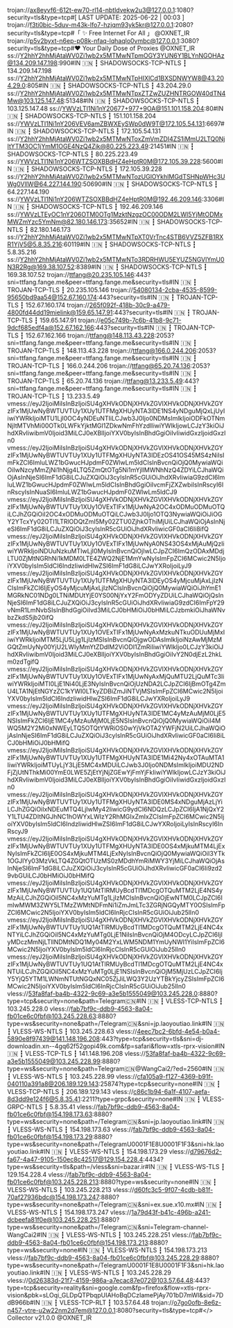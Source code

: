 trojan://ax8eyvf6-612t-ew70-rl14-nbtldvekw2u3@127.0.0.1:1080?security=tls&type=tcp#[ LAST UPDATE: 2025-06-22 | 00:03 ]
trojan://f3ti0bic-5duv-m43k-lfo7-hzjqm93yk5kr@127.0.0.1:2080?security=tls&type=tcp#「 ✨ Free Internet For All 」 @OXNET_IR
trojan://p5v2byxt-n6ep-p08k-nfaq-lqhaqlo0vmbc@127.0.0.1:3080?security=tls&type=tcp#❤️ Your Daily Dose of Proxies @OXNET_IR
ss://Y2hhY2hhMjAtaWV0Zi1wb2x5MTMwNTpmOGY3YUN6Y1BLYnNGOHAz@134.209.147.198:990#IN 🇮🇳 ┇ SHADOWSOCKS-TCP-NTLS ┇ 134.209.147.198
ss://Y2hhY2hhMjAtaWV0Zi1wb2x5MTMwNTpHIXlCd1BXSDNWYW8@43.204.29.0:805#IN 🇮🇳 ┇ SHADOWSOCKS-TCP-NTLS ┇ 43.204.29.0
ss://Y2hhY2hhMjAtaWV0Zi1wb2x5MTMwNTpxZTZwZUZHNTRGOW40dTN4Mw@103.125.147.48:51348#IN 🇮🇳 ┇ SHADOWSOCKS-TCP-NTLS ┇ 103.125.147.48
ss://YWVzLTI1Ni1nY20677+977+9OA@151.101.158.204:80#IN 🇮🇳 ┇ SHADOWSOCKS-TCP-NTLS ┇ 151.101.158.204
ss://YWVzLTI1Ni1nY206VEV6amZBWXEySWp0dW9T@172.105.54.131:6697#IN 🇮🇳 ┇ SHADOWSOCKS-TCP-NTLS ┇ 172.105.54.131
ss://Y2hhY2hhMjAtaWV0Zi1wb2x5MTMwNToxZmVmZDI4ZS1iMmU2LTQ0NjItYTM3OC1jYmM1OGE4NzQ4Zjk@80.225.223.49:21451#IN 🇮🇳 ┇ SHADOWSOCKS-TCP-NTLS ┇ 80.225.223.49
ss://YWVzLTI1Ni1nY206WTZSOXBBdHZ4eHptR0M@172.105.39.228:5600#IN 🇮🇳 ┇ SHADOWSOCKS-TCP-NTLS ┇ 172.105.39.228
ss://Y2hhY2hhMjAtaWV0Zi1wb2x5MTMwNTozUGlOYkhIMGdTSHNpWHc3UWg0VllW@64.227.144.190:50690#IN 🇮🇳 ┇ SHADOWSOCKS-TCP-NTLS ┇ 64.227.144.190
ss://YWVzLTI1Ni1nY206WTZSOXBBdHZ4eHptR0M@192.46.209.146:3306#IN 🇮🇳 ┇ SHADOWSOCKS-TCP-NTLS ┇ 192.46.209.146
ss://YWVzLTEyOC1nY206OTM0OTg1MzktNzgzOC00ODM2LWI5YjMtODMxMWZmYzc5YmNm@82.180.146.173:35652#IN 🇮🇳 ┇ SHADOWSOCKS-TCP-NTLS ┇ 82.180.146.173
ss://Y2hhY2hhMjAtaWV0Zi1wb2x5MTMwNTpXT0VrTnc4STB6VVZ5ZFB1RXR1YjV5@5.8.35.216:60119#IN 🇮🇳 ┇ SHADOWSOCKS-TCP-NTLS ┇ 5.8.35.216
ss://Y2hhY2hhMjAtaWV0Zi1wb2x5MTMwNTo3RDRHWU5EYUZ5NGVlYmU0N3R2Rg@169.38.107.52:8389#IN 🇮🇳 ┇ SHADOWSOCKS-TCP-NTLS ┇ 169.38.107.52
trojan://ttfang@20.235.105.146:443?sni=ttfang.fange.me&peer=ttfang.fange.me&security=tls#IN 🇮🇳 ┇ TROJAN-TCP-TLS ┇ 20.235.105.146
trojan://54080134-2cba-4535-8599-95650bd9aa54@152.67.160.174:443?security=tls#IN 🇮🇳 ┇ TROJAN-TCP-TLS ┇ 152.67.160.174
trojan://265f092f-418b-30c9-a479-4800fd44dd19mielink@159.65.147.91:443?security=tls#IN 🇮🇳 ┇ TROJAN-TCP-TLS ┇ 159.65.147.91
trojan://e05c749b-7c6b-41b8-9c71-9dcf685edf4a@152.67.162.166:443?security=tls#IN 🇮🇳 ┇ TROJAN-TCP-TLS ┇ 152.67.162.166
trojan://ttfang@148.113.43.228:2053?sni=ttfang.fange.me&peer=ttfang.fange.me&security=tls#IN 🇮🇳 ┇ TROJAN-TCP-TLS ┇ 148.113.43.228
trojan://ttfang@166.0.244.206:2053?sni=ttfang.fange.me&peer=ttfang.fange.me&security=tls#IN 🇮🇳 ┇ TROJAN-TCP-TLS ┇ 166.0.244.206
trojan://ttfang@65.20.74.136:2053?sni=ttfang.fange.me&peer=ttfang.fange.me&security=tls#IN 🇮🇳 ┇ TROJAN-TCP-TLS ┇ 65.20.74.136
trojan://ttfang@13.233.5.49:443?sni=ttfang.fange.me&peer=ttfang.fange.me&security=tls#IN 🇮🇳 ┇ TROJAN-TCP-TLS ┇ 13.233.5.49
vmess://eyJ2IjoiMiIsInBzIjoiSU4gXHVkODNjXHVkZGVlXHVkODNjXHVkZGYzIFx1MjUwNyBWTUVTUy1XUy1UTFMgXHUyNTA3IDE1NS4yNDguMjQxLjUyIiwiYWRkIjoiMTU1LjI0OC4yNDEuNTIiLCJwb3J0Ijo0NDMsImlkIjoiODFkOTNmNjItMTVhMi00OTk0LWFkYjktMGI1ZDkwNmFhYzdlIiwiYWlkIjowLCJzY3kiOiJhdXRvIiwibmV0Ijoid3MiLCJ0eXBlIjoiYXV0byIsInBhdGgiOiIvIiwidGxzIjoidGxzIn0
vmess://eyJ2IjoiMiIsInBzIjoiSU4gXHVkODNjXHVkZGVlXHVkODNjXHVkZGYzIFx1MjUwNyBWTUVTUy1XUy1UTFMgXHUyNTA3IDEzOS41OS45MS4zNiIsImFkZCI6ImluLWZ1bGwucHJpdmF0ZWlwLm5ldCIsInBvcnQiOjQ0MywiaWQiOiIwNzcyMmZjNi1hNjg4LTQ5ZmQtOTg5Ni1mYjllMWNhNzQ4ZDYiLCJhaWQiOjAsInNjeSI6ImF1dG8iLCJuZXQiOiJ3cyIsInR5cGUiOiJhdXRvIiwiaG9zdCI6ImluLWZ1bGwucHJpdmF0ZWlwLm5ldCIsInBhdGgiOiIvcmFjZXZwbiIsInRscyI6InRscyIsInNuaSI6ImluLWZ1bGwucHJpdmF0ZWlwLm5ldCJ9
vmess://eyJ2IjoiMiIsInBzIjoiSU4gXHVkODNjXHVkZGVlXHVkODNjXHVkZGYzIFx1MjUwNyBWTUVTUy1XUy1OVExTIFx1MjUwNyA2OC4xODMuODMuOTQiLCJhZGQiOiI2OC4xODMuODMuOTQiLCJwb3J0Ijo1OTQ3NywiaWQiOiJiOGY2YTcxYy02OTI1LTRlODQtZmI5My02ZTU0ZjhkOThiMjUiLCJhaWQiOjAsInNjeSI6ImF1dG8iLCJuZXQiOiJ3cyIsInR5cGUiOiJhdXRvIiwicGF0aCI6Ii8ifQ
vmess://eyJ2IjoiMiIsInBzIjoiSU4gXHVkODNjXHVkZGVlXHVkODNjXHVkZGYzIFx1MjUwNyBWTUVTUy1XUy1OVExTIFx1MjUwNyA0NS43OS4xMjAuMjQzIiwiYWRkIjoiNDUuNzkuMTIwLjI0MyIsInBvcnQiOjIwLCJpZCI6ImQzODAxMDdjLTU0ZjMtNGRhNi1kMDM0LTE4ZWQ2NjE1MmYwNyIsImFpZCI6MCwic2N5IjoiYXV0byIsIm5ldCI6IndzIiwidHlwZSI6ImF1dG8iLCJwYXRoIjoiLyJ9
vmess://eyJ2IjoiMiIsInBzIjoiSU4gXHVkODNjXHVkZGVlXHVkODNjXHVkZGYzIFx1MjUwNyBWTUVTUy1XUy1UTFMgXHUyNTA3IDEyOS4yMjcuMjAxLjIzNCIsImFkZCI6IjEyOS4yMjcuMjAxLjIzNCIsInBvcnQiOjQ0MywiaWQiOiJhYmE1MGRkNC01NDg0LTNiMDUtYjE0YS00NjYxY2FmODYyZDUiLCJhaWQiOjQsInNjeSI6ImF1dG8iLCJuZXQiOiJ3cyIsInR5cGUiOiJhdXRvIiwiaG9zdCI6ImFpY29vNmR1LmNvbSIsInBhdGgiOiIvd3MiLCJ0bHMiOiJ0bHMiLCJzbmkiOiJhaWNvbzZkdS5jb20ifQ
vmess://eyJ2IjoiMiIsInBzIjoiSU4gXHVkODNjXHVkZGVlXHVkODNjXHVkZGYzIFx1MjUwNyBWTUVTUy1XUy1OVExTIFx1MjUwNyAxMzkuNTkuODUuMjMxIiwiYWRkIjoiMTM5LjU5Ljg1LjIzMSIsInBvcnQiOjgwODAsImlkIjoiNzAwMjMzMGQtZmUyNy00YjU2LWIyMmYtZDdlM2ViODI1ZmRiIiwiYWlkIjo0LCJzY3kiOiJhdXRvIiwibmV0Ijoid3MiLCJ0eXBlIjoiYXV0byIsInBhdGgiOiIvY2N0djEzL2hkLm0zdTgifQ
vmess://eyJ2IjoiMiIsInBzIjoiSU4gXHVkODNjXHVkZGVlXHVkODNjXHVkZGYzIFx1MjUwNyBWTUVTUy1XUy1OVExTIFx1MjUwNyAxMjQuMTU2LjQuMTc3IiwiYWRkIjoiMTI0LjE1Ni40LjE3NyIsInBvcnQiOjUzNDA2LCJpZCI6IjBmOTg4ZmU4LTA1NjEtNGYzZC1kYWI0LTkyZDBiZmJiNTVjMSIsImFpZCI6MCwic2N5IjoiYXV0byIsIm5ldCI6IndzIiwidHlwZSI6ImF1dG8iLCJwYXRoIjoiLyJ9
vmess://eyJ2IjoiMiIsInBzIjoiSU4gXHVkODNjXHVkZGVlXHVkODNjXHVkZGYzIFx1MjUwNyBWTUVTUy1XUy1UTFMgXHUyNTA3IDE1MC4yMzAuMjM0LjE5NSIsImFkZCI6IjE1MC4yMzAuMjM0LjE5NSIsInBvcnQiOjQ0MywiaWQiOiI4MWQ5M2Y2Mi0xNWEyLTQ5OTQtYWRiOS0wYjVkOTA2YWFjN2UiLCJhaWQiOjAsInNjeSI6ImF1dG8iLCJuZXQiOiJ3cyIsInR5cGUiOiJhdXRvIiwicGF0aCI6Ii8iLCJ0bHMiOiJ0bHMifQ
vmess://eyJ2IjoiMiIsInBzIjoiSU4gXHVkODNjXHVkZGVlXHVkODNjXHVkZGYzIFx1MjUwNyBWTUVTUy1XUy1UTFMgXHUyNTA3IDE1Mi42Ny4xOTAuMTA1IiwiYWRkIjoiMTUyLjY3LjE5MC4xMDUiLCJwb3J0Ijo0NDMsImlkIjoiMDU2NDFjZjUtNThkMi00YmE0LWE5ZjEtYjNjZGEwYjFmYjFkIiwiYWlkIjowLCJzY3kiOiJhdXRvIiwibmV0Ijoid3MiLCJ0eXBlIjoiYXV0byIsInBhdGgiOiIvIiwidGxzIjoidGxzIn0
vmess://eyJ2IjoiMiIsInBzIjoiSU4gXHVkODNjXHVkZGVlXHVkODNjXHVkZGYzIFx1MjUwNyBWTUVTUy1XUy1UTFMgXHUyNTA3IDE0MS4xNDguMjAzLjYiLCJhZGQiOiIxNDEuMTQ4LjIwMy42IiwicG9ydCI6NDQzLCJpZCI6IjA1NjQxY2Y1LTU4ZDItNGJhNC1hOWYxLWIzY2RhMGIxZmIxZCIsImFpZCI6MCwic2N5IjoiYXV0byIsIm5ldCI6IndzIiwidHlwZSI6ImF1dG8iLCJwYXRoIjoiLyIsInRscyI6InRscyJ9
vmess://eyJ2IjoiMiIsInBzIjoiSU4gXHVkODNjXHVkZGVlXHVkODNjXHVkZGYzIFx1MjUwNyBWTUVTUy1XUy1UTFMgXHUyNTA3IDE0OS4xMjkuMTM4LjExNyIsImFkZCI6IjE0OS4xMjkuMTM4LjExNyIsInBvcnQiOjQ0MywiaWQiOiI3YTk1OGJlYy03MzVkLTQ4ZGQtOTUzMS0zMDdhYmRiMWY3YjMiLCJhaWQiOjAsInNjeSI6ImF1dG8iLCJuZXQiOiJ3cyIsInR5cGUiOiJhdXRvIiwicGF0aCI6Ii9zd29vbGUiLCJ0bHMiOiJ0bHMifQ
vmess://eyJ2IjoiMiIsInBzIjoiSU4gXHVkODNjXHVkZGVlXHVkODNjXHVkZGYzIFx1MjUwNyBWTUVTUy1UQ1AtTlRMUyBcdTI1MDcgOTQuMTM2LjE4NS4yMzAiLCJhZGQiOiI5NC4xMzYuMTg1LjIzMCIsInBvcnQiOjEwNTM0LCJpZCI6ImIwMWM3ZWY5LTMzZWMtNDFmNi1iZmJmLTc3ZGRjNGQyMTY0OSIsImFpZCI6MCwic2N5IjoiYXV0byIsIm5ldCI6InRjcCIsInR5cGUiOiJub25lIn0
vmess://eyJ2IjoiMiIsInBzIjoiSU4gXHVkODNjXHVkZGVlXHVkODNjXHVkZGYzIFx1MjUwNyBWTUVTUy1UQ1AtTlRMUyBcdTI1MDcgOTQuMTM2LjE4NC4xNTYiLCJhZGQiOiI5NC4xMzYuMTg0LjE1NiIsInBvcnQiOjM4ODcyLCJpZCI6IjIyMDczMmNjLTllNDMtNDQ1My04M2YxLWM5NDM1YmUyNWI1YiIsImFpZCI6MCwic2N5IjoiYXV0byIsIm5ldCI6InRjcCIsInR5cGUiOiJub25lIn0
vmess://eyJ2IjoiMiIsInBzIjoiSU4gXHVkODNjXHVkZGVlXHVkODNjXHVkZGYzIFx1MjUwNyBWTUVTUy1UQ1AtTlRMUyBcdTI1MDcgOTQuMTM2LjE4NC4xNTUiLCJhZGQiOiI5NC4xMzYuMTg0LjE1NSIsInBvcnQiOjM5MjUzLCJpZCI6IjY5YjQ5YTM1LWNmNTUtNGQxNC05ZjJiLWQ3Y2UzYTBkYjcyZSIsImFpZCI6MCwic2N5IjoiYXV0byIsIm5ldCI6InRjcCIsInR5cGUiOiJub25lIn0
vless://53fa8faf-ba4b-4322-9c69-a3e5b1555049@103.245.228.0:8880?type=tcp&security=none&path=Telegram🇨🇳#IN 🇮🇳 ┇ VLESS-TCP-NTLS ┇ 103.245.228.0
vless://fab7bf9c-ddb9-4563-8a04-fb01ce6c0fbf@103.245.228.63:8880?type=ws&security=none&path=/Telegram🇨🇳&sni=jp.laoyoutiao.link#IN 🇮🇳 ┇ VLESS-WS-NTLS ┇ 103.245.228.63
vless://4eec7bc2-6bfd-4e54-b0a4-5890e8f97439@141.148.196.208:443?type=tcp&security=tls&sni=dj-downloadin.xn--4gq62f52gopi49k.com&fp=safari&flow=xtls-rprx-vision#IN 🇮🇳 ┇ VLESS-TCP-TLS ┇ 141.148.196.208
vless://53fa8faf-ba4b-4322-9c69-a3e5b1555049@103.245.228.99:8880?type=ws&security=none&path=Telegram🇨🇳@WangCai2/?ed=2560#IN 🇮🇳 ┇ VLESS-WS-NTLS ┇ 103.245.228.99
vless://cfa105a9-f127-4369-b91f-040110a391a8@206.189.129.143:25874?type=tcp&security=none#IN 🇮🇳 ┇ VLESS-TCP-NTLS ┇ 206.189.129.143
vless://c86c1b94-6a1f-4107-aefa-8d3dd9e124f6@5.8.35.41:2211?type=grpc&security=none#IN 🇮🇳 ┇ VLESS-GRPC-NTLS ┇ 5.8.35.41
vless://fab7bf9c-ddb9-4563-8a04-fb01ce6c0fbf@154.198.173.63:8880?type=ws&security=none&path=/Telegram🇨🇳&sni=jp.laoyoutiao.link#IN 🇮🇳 ┇ VLESS-WS-NTLS ┇ 154.198.173.63
vless://fab7bf9c-ddb9-4563-8a04-fb01ce6c0fbf@154.198.173.29:8880?type=ws&security=none&path=/TelegramU0001F1E8U0001F1F3&sni=hk.laoyoutiao.link#IN 🇮🇳 ┇ VLESS-WS-NTLS ┇ 154.198.173.29
vless://d79676d2-fa67-4a47-9105-150ec8c42517@129.154.228.4:4434?type=ws&security=tls&path=/vless&sni=bazar.ir#IN 🇮🇳 ┇ VLESS-WS-TLS ┇ 129.154.228.4
vless://fab7bf9c-ddb9-4563-8a04-fb01ce6c0fbf@103.245.228.213:8880?type=ws&security=none#IN 🇮🇳 ┇ VLESS-WS-NTLS ┇ 103.245.228.213
vless://d60fc3c5-9f07-4cdb-b81f-70af27936bdc@154.198.173.247:8880?type=ws&security=none&path=/Telegram🇨🇳&sni=ex.sue.x10.mx#IN 🇮🇳 ┇ VLESS-WS-NTLS ┇ 154.198.173.247
vless://1a79d43f-b41c-496b-a241-dcbeefa81f0e@103.245.228.251:8880?type=ws&security=none&path=/Telegram🇨🇳&sni=Telegram-channel-WangCai2#IN 🇮🇳 ┇ VLESS-WS-NTLS ┇ 103.245.228.251
vless://fab7bf9c-ddb9-4563-8a04-fb01ce6c0fbf@154.198.173.213:8880?type=ws&security=none#IN 🇮🇳 ┇ VLESS-WS-NTLS ┇ 154.198.173.213
vless://fab7bf9c-ddb9-4563-8a04-fb01ce6c0fbf@103.245.228.29:8880?type=ws&security=none&path=/TelegramU0001F1E8U0001F1F3&sni=hk.laoyoutiao.link#IN 🇮🇳 ┇ VLESS-WS-NTLS ┇ 103.245.228.29
vless://0d26383d-21f7-4159-986a-a7ecac87e072@103.57.64.48:443?type=tcp&security=reality&sni=google.com&fp=firefox&flow=xtls-rprx-vision&pbk=sLOqi_GLDpQTPbqpUIAHoBqDCzIamePjAy701bD7mWI&sid=7DdB966b#IN 🇮🇳 ┇ VLESS-TCP-RLT ┇ 103.57.64.48
trojan://o7go0ofb-8e6z-n457-vtre-u2w22nm2d7em@127.0.0.1:8080?security=tls&type=tcp#</> Collector v21.0.0 @OXNET_IR